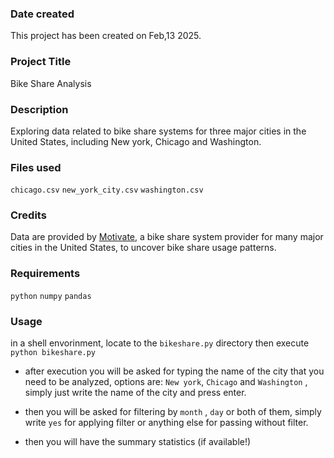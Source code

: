 ### Date created
This project has been created on Feb,13 2025.

### Project Title
Bike Share Analysis

### Description
Exploring data related to bike share systems for three major cities in the United States, including New york, Chicago and Washington.

### Files used
`chicago.csv`
`new_york_city.csv`
`washington.csv`

### Credits
Data are provided by [Motivate](https://www.motivateco.com/), a bike share system provider for many major cities in the United States, to uncover bike share usage patterns.

### Requirements
`python`
`numpy`
`pandas`

### Usage
in a shell envorinment, locate to the `bikeshare.py` directory then execute `python bikeshare.py`

- after execution you will be asked for typing the name of the city that you need to be analyzed, options are: `New york`, `Chicago` and `Washington` , simply just write the name of the city and press enter.

- then you will be asked for filtering by `month` , `day` or both of them, simply write `yes` for applying filter or anything else for passing without filter.

- then you will have the summary statistics (if available!)